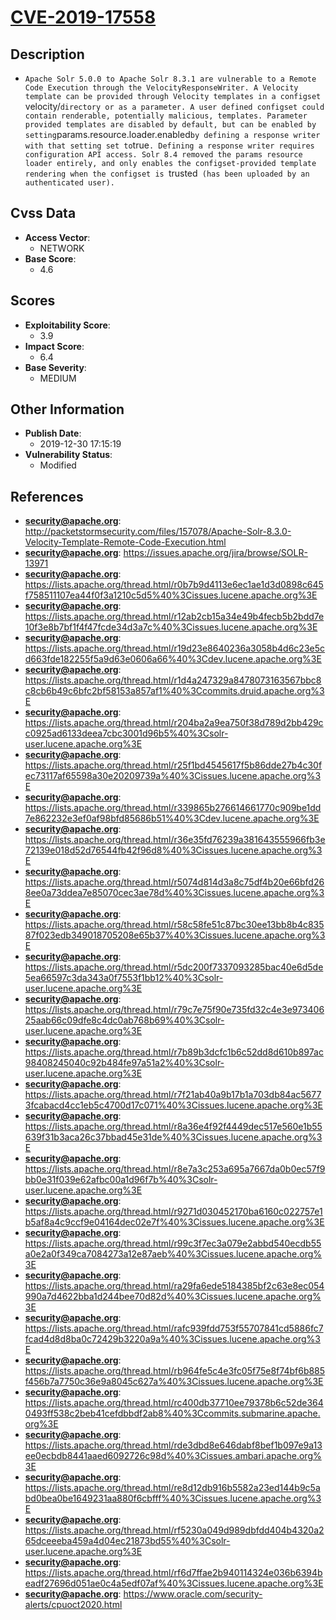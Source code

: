 
# [CVE-2019-17558](https://cve.mitre.org/cgi-bin/cvename.cgi?name=CVE-2019-17558)

## Description

- `Apache Solr 5.0.0 to Apache Solr 8.3.1 are vulnerable to a Remote Code Execution through the VelocityResponseWriter. A Velocity template can be provided through Velocity templates in a configset `velocity/` directory or as a parameter. A user defined configset could contain renderable, potentially malicious, templates. Parameter provided templates are disabled by default, but can be enabled by setting `params.resource.loader.enabled` by defining a response writer with that setting set to `true`. Defining a response writer requires configuration API access. Solr 8.4 removed the params resource loader entirely, and only enables the configset-provided template rendering when the configset is `trusted` (has been uploaded by an authenticated user).`

## Cvss Data

- **Access Vector**:
  - NETWORK
- **Base Score**:
  - 4.6

## Scores

- **Exploitability Score**:
  - 3.9
- **Impact Score**:
  - 6.4
- **Base Severity**:
  - MEDIUM

## Other Information

- **Publish Date**:
  - 2019-12-30 17:15:19
- **Vulnerability Status**:
  - Modified

## References

- **security@apache.org**: http://packetstormsecurity.com/files/157078/Apache-Solr-8.3.0-Velocity-Template-Remote-Code-Execution.html
- **security@apache.org**: https://issues.apache.org/jira/browse/SOLR-13971
- **security@apache.org**: https://lists.apache.org/thread.html/r0b7b9d4113e6ec1ae1d3d0898c645f758511107ea44f0f3a1210c5d5%40%3Cissues.lucene.apache.org%3E
- **security@apache.org**: https://lists.apache.org/thread.html/r12ab2cb15a34e49b4fecb5b2bdd7e10f3e8b7bf1f4f47fcde34d3a7c%40%3Cissues.lucene.apache.org%3E
- **security@apache.org**: https://lists.apache.org/thread.html/r19d23e8640236a3058b4d6c23e5cd663fde182255f5a9d63e0606a66%40%3Cdev.lucene.apache.org%3E
- **security@apache.org**: https://lists.apache.org/thread.html/r1d4a247329a8478073163567bbc8c8cb6b49c6bfc2bf58153a857af1%40%3Ccommits.druid.apache.org%3E
- **security@apache.org**: https://lists.apache.org/thread.html/r204ba2a9ea750f38d789d2bb429cc0925ad6133deea7cbc3001d96b5%40%3Csolr-user.lucene.apache.org%3E
- **security@apache.org**: https://lists.apache.org/thread.html/r25f1bd4545617f5b86dde27b4c30fec73117af65598a30e20209739a%40%3Cissues.lucene.apache.org%3E
- **security@apache.org**: https://lists.apache.org/thread.html/r339865b276614661770c909be1dd7e862232e3ef0af98bfd85686b51%40%3Cdev.lucene.apache.org%3E
- **security@apache.org**: https://lists.apache.org/thread.html/r36e35fd76239a381643555966fb3e72139e018d52d76544fb42f96d8%40%3Cissues.lucene.apache.org%3E
- **security@apache.org**: https://lists.apache.org/thread.html/r5074d814d3a8c75df4b20e66bfd268ee0a73ddea7e85070cec3ae78d%40%3Cissues.lucene.apache.org%3E
- **security@apache.org**: https://lists.apache.org/thread.html/r58c58fe51c87bc30ee13bb8b4c83587f023edb349018705208e65b37%40%3Cissues.lucene.apache.org%3E
- **security@apache.org**: https://lists.apache.org/thread.html/r5dc200f7337093285bac40e6d5de5ea66597c3da343a0f7553f1bb12%40%3Csolr-user.lucene.apache.org%3E
- **security@apache.org**: https://lists.apache.org/thread.html/r79c7e75f90e735fd32c4e3e97340625aab66c09dfe8c4dc0ab768b69%40%3Csolr-user.lucene.apache.org%3E
- **security@apache.org**: https://lists.apache.org/thread.html/r7b89b3dcfc1b6c52dd8d610b897ac98408245040c92b484fe97a51a2%40%3Csolr-user.lucene.apache.org%3E
- **security@apache.org**: https://lists.apache.org/thread.html/r7f21ab40a9b17b1a703db84ac56773fcabacd4cc1eb5c4700d17c071%40%3Cissues.lucene.apache.org%3E
- **security@apache.org**: https://lists.apache.org/thread.html/r8a36e4f92f4449dec517e560e1b55639f31b3aca26c37bbad45e31de%40%3Cissues.lucene.apache.org%3E
- **security@apache.org**: https://lists.apache.org/thread.html/r8e7a3c253a695a7667da0b0ec57f9bb0e31f039e62afbc00a1d96f7b%40%3Csolr-user.lucene.apache.org%3E
- **security@apache.org**: https://lists.apache.org/thread.html/r9271d030452170ba6160c022757e1b5af8a4c9ccf9e04164dec02e7f%40%3Cissues.lucene.apache.org%3E
- **security@apache.org**: https://lists.apache.org/thread.html/r99c3f7ec3a079e2abbd540ecdb55a0e2a0f349ca7084273a12e87aeb%40%3Cissues.lucene.apache.org%3E
- **security@apache.org**: https://lists.apache.org/thread.html/ra29fa6ede5184385bf2c63e8ec054990a7d4622bba1d244bee70d82d%40%3Cissues.lucene.apache.org%3E
- **security@apache.org**: https://lists.apache.org/thread.html/rafc939fdd753f55707841cd5886fc7fcad4d8d8ba0c72429b3220a9a%40%3Cissues.lucene.apache.org%3E
- **security@apache.org**: https://lists.apache.org/thread.html/rb964fe5c4e3fc05f75e8f74bf6b885f456b7a7750c36e9a8045c627a%40%3Cissues.lucene.apache.org%3E
- **security@apache.org**: https://lists.apache.org/thread.html/rc400db37710ee79378b6c52de3640493ff538c2beb41cefdbbdf2ab8%40%3Ccommits.submarine.apache.org%3E
- **security@apache.org**: https://lists.apache.org/thread.html/rde3dbd8e646dabf8bef1b097e9a13ee0ecbdb8441aaed6092726c98d%40%3Cissues.ambari.apache.org%3E
- **security@apache.org**: https://lists.apache.org/thread.html/re8d12db916b5582a23ed144b9c5abd0bea0be1649231aa880f6cbfff%40%3Cissues.lucene.apache.org%3E
- **security@apache.org**: https://lists.apache.org/thread.html/rf5230a049d989dbfdd404b4320a265dceeeba459a4d04ec21873bd55%40%3Csolr-user.lucene.apache.org%3E
- **security@apache.org**: https://lists.apache.org/thread.html/rf6d7ffae2b940114324e036b6394beadf27696d051ae0c4a5edf07af%40%3Cissues.lucene.apache.org%3E
- **security@apache.org**: https://www.oracle.com/security-alerts/cpuoct2020.html
